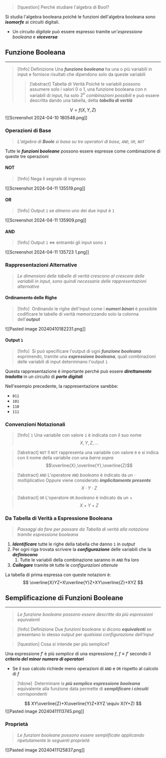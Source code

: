 >[!question] Perché studiare l'algebra di Bool?

Si studia l'algebra booleana poiché le funzioni dell'algebra booleana sono ***isomorfe*** ai circuiti digitali.
- Un *circuito digitale* può essere espresso tramite un'*espressione booleana* e ***viceversa***

## Funzione Booleana
---
>[!info] Definizione
>Una ***funzione booleana*** ha una o più variabili in input e fornisce risultati che dipendono solo da queste variabili
>>[!abstract] Tabella di Verità
>>Poiché le variabili possono assumere solo i valori $0$ o $1$, una funzione booleana con $n$ variabili di input, ha solo $2^n$ *combinazioni possibili* e può essere descritta dando una tabella, detta ***tabella di vertià***

$$
V=f(X,Y,Z)
$$
![[Screenshot 2024-04-10 180548.png]]

### Operazioni di Base
>*L'algebra di **Boole** si basa su tre operatori di base, `AND`, `OR`, `NOT`*

Tutte le ***funzioni booleane*** possono essere espresse come combinazione di queste tre operazioni


#### NOT
>[!info] Nega il segnale di ingresso


![[Screenshot 2024-04-11 135519.png]]
#### OR
>[!info] Output `1` se *almeno* uno dei due input è `1`

![[Screenshot 2024-04-11 135909.png]]
#### AND
>[!info] Output `1` $\iff$ entrambi gli input sono `1`

![[Screenshot 2024-04-11 135723 1.png]]

### Rappresentazioni Alternative
>*Le dimensioni delle tabelle di verità crescono al crescere delle variabili in input, sono quindi necessarie delle rappresentazioni alternative*

#### Ordinamento delle Righe
>[!info] ‎ 
>Ordinando le righe dell'input come i ***numeri binari*** è possibile codificare le tabelle di verità memorizzando solo la colonna dell'***output***

![[Pasted image 20240410182231.png]]

#### Output `1`
>[!info] ‎ 
>Si può specificare l'output di ogni ***funzione booleana*** esprimendo, tramite una ***espressione booleana***, quali combinazioni delle variabili di input determinano l'output `1`

Questa rappresentazione è importante perché può essere ***direttamente tradotta*** in un circuito di ***porte digitali***

Nell'esempio precedente, la rappresentazione sarebbe:
- `011`
- `101`
- `110`
- `111`

### Convenzioni Notazionali

>[!info] `1`
>Una variabile con valore `1` è indicata con il suo nome
>$$X,Y,Z,\dots$$

>[!abstract] `NOT`
>Il `NOT`  rappresenta una variabile con valore `0` e si indica con il nome della variabile con una *barra sopra*
>$$\overline{X},\overline{Y},\overline{Z}$$

>[!abstract] `AND`
>L'operatore `AND` *booleano* è indicato da un $\cdot$ moltiplicativo
>Oppure viene considerato ***implicitamente presente***
>$$X\cdot Y\cdot Z$$

>[!abstract] `OR`
>L'operatore `OR` *booleano* è indicato da un $+$
>$$X + Y +Z$$


### Da Tabella di Verità a Espressione Booleana
>*Passaggi da fare per passare da Tabella di verità alla notazione tramite espressione booleana*

1. ***Identificare*** tutte le righe della tabella che danno `1` in *output*
2. Per ogni riga trovata scrivere la ***configurazione*** delle variabili che la ***definiscono***
	1. Tutte le variabili della combinazione saranno in `AND` fra loro
3. ***Collegare*** tramite `OR` tutte le *configurazioni ottenute*

La tabella di prima espressa con queste notazioni è:
$$
\overline{X}YZ+X\overline{Y}Z+XY\overline{Z}+XYZ
$$

## Semplificazione di Funzioni Booleane
---
>*Le funzione booleane possono essere descritte da più espressioni equivalenti*

>[!info] Definizione
>Due *funzioni booleane* si dicono ***equivalenti*** se presentano lo stesso output per *qualsiasi configurazione dell'input*

>[!question] Cosa si intende per più semplice?

Una espressione $f'$ è più *semplice* di una espressione $f$, $f\equiv f'$ secondo il 
***criterio del minor numero di operatori***
- Se il suo calcolo richiede meno operazioni di `AND` e `OR` rispetto al calcolo di $f$

>[!done] ‎ 
>Determinare la ***più semplice espressione booleana*** equivalente alla funzione data
>permette di ***semplificare i circuiti*** corrispondenti

$$
XY\overline{Z}+X\overline{Y}Z+XYZ \equiv X(Y+Z)
$$
![[Pasted image 20240411113745.png]]

### Proprietà
>*Le funzioni booleane possono essere semplificate applicando ripetutamente le seguenti proprietà*

![[Pasted image 20240411125837.png]]